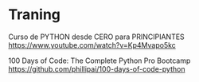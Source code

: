 # Traning

Curso de PYTHON desde CERO para PRINCIPIANTES 
https://www.youtube.com/watch?v=Kp4Mvapo5kc


100 Days of Code: The Complete Python Pro Bootcamp
https://github.com/phillipai/100-days-of-code-python